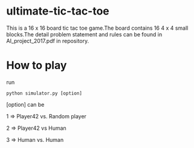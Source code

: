# ultimate-tic-tac-toe
This is a 16 x 16 board tic tac toe game.The board contains 16 4 x 4 small blocks.The detail problem statement and rules
can be found in AI_project_2017.pdf in repository.
# How to play
run 

```python simulator.py [option] ```

[option] can be 

1 => Player42 vs. Random player

2 => Player42 vs Human

3 => Human vs. Human
